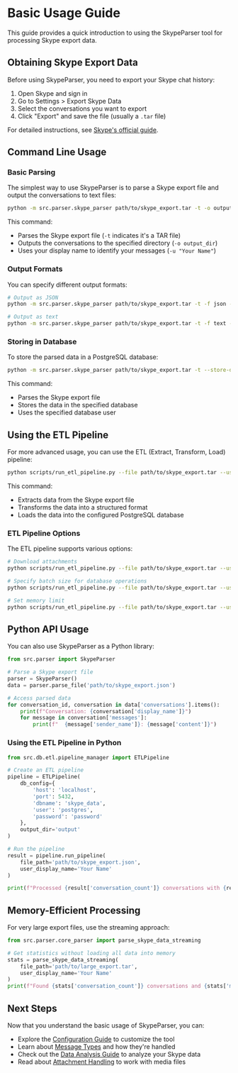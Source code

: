 # Basic Usage Guide

This guide provides a quick introduction to using the SkypeParser tool for processing Skype export data.

## Obtaining Skype Export Data

Before using SkypeParser, you need to export your Skype chat history:

1. Open Skype and sign in
2. Go to Settings > Export Skype Data
3. Select the conversations you want to export
4. Click "Export" and save the file (usually a `.tar` file)

For detailed instructions, see [Skype's official guide](https://support.skype.com/en/faq/FA34894/how-do-i-export-my-skype-files-and-chat-history).

## Command Line Usage

### Basic Parsing

The simplest way to use SkypeParser is to parse a Skype export file and output the conversations to text files:

```bash
python -m src.parser.skype_parser path/to/skype_export.tar -t -o output_dir -u "Your Name"
```

This command:
- Parses the Skype export file (`-t` indicates it's a TAR file)
- Outputs the conversations to the specified directory (`-o output_dir`)
- Uses your display name to identify your messages (`-u "Your Name"`)

### Output Formats

You can specify different output formats:

```bash
# Output as JSON
python -m src.parser.skype_parser path/to/skype_export.tar -t -f json -o output_dir -u "Your Name"

# Output as text
python -m src.parser.skype_parser path/to/skype_export.tar -t -f text -o output_dir -u "Your Name"
```

### Storing in Database

To store the parsed data in a PostgreSQL database:

```bash
python -m src.parser.skype_parser path/to/skype_export.tar -t --store-db --db-name skype_archive --db-user postgres -u "Your Name"
```

This command:
- Parses the Skype export file
- Stores the data in the specified database
- Uses the specified database user

## Using the ETL Pipeline

For more advanced usage, you can use the ETL (Extract, Transform, Load) pipeline:

```bash
python scripts/run_etl_pipeline.py --file path/to/skype_export.tar --user "Your Name"
```

This command:
- Extracts data from the Skype export file
- Transforms the data into a structured format
- Loads the data into the configured PostgreSQL database

### ETL Pipeline Options

The ETL pipeline supports various options:

```bash
# Download attachments
python scripts/run_etl_pipeline.py --file path/to/skype_export.tar --user "Your Name" --download-attachments --attachments-dir ./attachments

# Specify batch size for database operations
python scripts/run_etl_pipeline.py --file path/to/skype_export.tar --user "Your Name" --batch-size 1000

# Set memory limit
python scripts/run_etl_pipeline.py --file path/to/skype_export.tar --user "Your Name" --memory-limit 2048
```

## Python API Usage

You can also use SkypeParser as a Python library:

```python
from src.parser import SkypeParser

# Parse a Skype export file
parser = SkypeParser()
data = parser.parse_file('path/to/skype_export.json')

# Access parsed data
for conversation_id, conversation in data['conversations'].items():
    print(f"Conversation: {conversation['display_name']}")
    for message in conversation['messages']:
        print(f"  {message['sender_name']}: {message['content']}")
```

### Using the ETL Pipeline in Python

```python
from src.db.etl.pipeline_manager import ETLPipeline

# Create an ETL pipeline
pipeline = ETLPipeline(
    db_config={
        'host': 'localhost',
        'port': 5432,
        'dbname': 'skype_data',
        'user': 'postgres',
        'password': 'password'
    },
    output_dir='output'
)

# Run the pipeline
result = pipeline.run_pipeline(
    file_path='path/to/skype_export.json',
    user_display_name='Your Name'
)

print(f"Processed {result['conversation_count']} conversations with {result['message_count']} messages")
```

## Memory-Efficient Processing

For very large export files, use the streaming approach:

```python
from src.parser.core_parser import parse_skype_data_streaming

# Get statistics without loading all data into memory
stats = parse_skype_data_streaming(
    file_path='path/to/large_export.tar',
    user_display_name='Your Name'
)
print(f"Found {stats['conversation_count']} conversations and {stats['message_count']} messages")
```

## Next Steps

Now that you understand the basic usage of SkypeParser, you can:

- Explore the [Configuration Guide](configuration.md) to customize the tool
- Learn about [Message Types](../user-guide/message-types.md) and how they're handled
- Check out the [Data Analysis Guide](../user-guide/data-analysis.md) to analyze your Skype data
- Read about [Attachment Handling](../user-guide/content-extraction.md) to work with media files